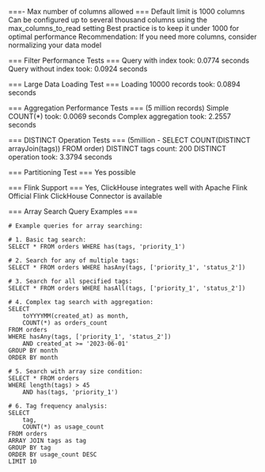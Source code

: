 ===- Max number of columns allowed === 
Default limit is 1000 columns
Can be configured up to several thousand columns using the max_columns_to_read setting
Best practice is to keep it under 1000 for optimal performance
Recommendation: If you need more columns, consider normalizing your data model

=== Filter Performance Tests ===
Query with index took: 0.0774 seconds
Query without index took: 0.0924 seconds

=== Large Data Loading Test ===
Loading 10000 records took: 0.0894 seconds

=== Aggregation Performance Tests === (5 million records)
Simple COUNT(*) took: 0.0069 seconds
Complex aggregation took: 2.2557 seconds

=== DISTINCT Operation Tests === (5million - SELECT COUNT(DISTINCT arrayJoin(tags)) FROM order)
DISTINCT tags count: 200
DISTINCT operation took: 3.3794 seconds

=== Partitioning Test ===
Yes possible 

=== Flink Support === 
Yes, ClickHouse integrates well with Apache Flink
Official Flink ClickHouse Connector is available 

=== Array Search Query Examples ===

    # Example queries for array searching:
    
    # 1. Basic tag search:
    SELECT * FROM orders WHERE has(tags, 'priority_1')
    
    # 2. Search for any of multiple tags:
    SELECT * FROM orders WHERE hasAny(tags, ['priority_1', 'status_2'])
    
    # 3. Search for all specified tags:
    SELECT * FROM orders WHERE hasAll(tags, ['priority_1', 'status_2'])
    
    # 4. Complex tag search with aggregation:
    SELECT 
        toYYYYMM(created_at) as month,
        COUNT(*) as orders_count
    FROM orders
    WHERE hasAny(tags, ['priority_1', 'status_2'])
        AND created_at >= '2023-06-01'
    GROUP BY month
    ORDER BY month
    
    # 5. Search with array size condition:
    SELECT * FROM orders 
    WHERE length(tags) > 45 
        AND has(tags, 'priority_1')
    
    # 6. Tag frequency analysis:
    SELECT 
        tag,
        COUNT(*) as usage_count
    FROM orders
    ARRAY JOIN tags as tag
    GROUP BY tag
    ORDER BY usage_count DESC
    LIMIT 10